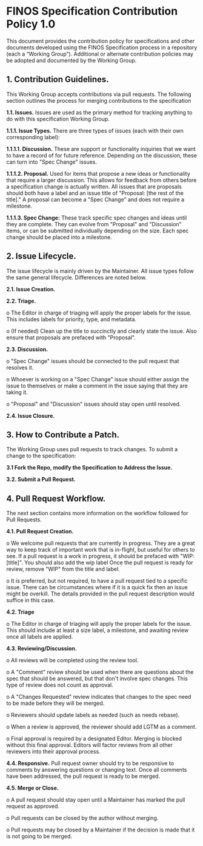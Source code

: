 # FINOS Specification Contribution Policy 1.0

This document provides the contribution policy for specifications and other documents developed using the FINOS Specification process in a repository (each a “Working Group”).  Additional or alternate contribution policies may be adopted and documented by the Working Group.

## 1.	Contribution Guidelines. 

This Working Group accepts contributions via pull requests. The following section outlines the process for merging contributions to the specification

**1.1.	Issues.**  Issues are used as the primary method for tracking anything to do with this specification Working Group.

**1.1.1.	Issue Types.**  There are three types of issues (each with their own corresponding label):

**1.1.1.1.	Discussion.** These are support or functionality inquiries that we want to have a record of for future reference. Depending on the discussion, these can turn into "Spec Change" issues.

**1.1.1.2.	Proposal.** Used for items that propose a new ideas or functionality that require a larger discussion. This allows for feedback from others before a specification change is actually written. All issues that are proposals should both have a label and an issue title of "Proposal: [the rest of the title]." A proposal can become a "Spec Change" and does not require a milestone.

**1.1.1.3.	Spec Change:** These track specific spec changes and ideas until they are complete. They can evolve from "Proposal" and "Discussion" items, or can be submitted individually depending on the size. Each spec change should be placed into a milestone.

## 2.	Issue Lifecycle.

The issue lifecycle is mainly driven by the Maintainer. All issue types follow the same general lifecycle. Differences are noted below.

**2.1.	Issue Creation.**

**2.2.	Triage.**

o	The Editor in charge of triaging will apply the proper labels for the issue. This includes labels for priority, type, and metadata.

o	(If needed) Clean up the title to succinctly and clearly state the issue. Also ensure that proposals are prefaced with "Proposal".

**2.3.	Discussion.**

o	"Spec Change" issues should be connected to the pull request that resolves it.

o	Whoever is working on a "Spec Change" issue should either assign the issue to themselves or make a comment in the issue saying that they are taking it.

o	"Proposal" and "Discussion" issues should stay open until resolved.

**2.4.	Issue Closure.**

## 3.	How to Contribute a Patch.

The Working Group uses pull requests to track changes. To submit a change to the specification:

**3.1	Fork the Repo, modify the Specification to Address the Issue.**

**3.2.	Submit a Pull Request.**

## 4.	Pull Request Workflow.

The next section contains more information on the workflow followed for Pull Requests.

**4.1.	Pull Request Creation.**

o	We welcome pull requests that are currently in progress. They are a great way to keep track of important work that is in-flight, but useful for others to see. If a pull request is a work in progress, it should be prefaced with "WIP: [title]". You should also add the wip label Once the pull request is ready for review, remove "WIP" from the title and label.

o	It is preferred, but not required, to have a pull request tied to a specific issue. There can be circumstances where if it is a quick fix then an issue might be overkill. The details provided in the pull request description would suffice in this case.

**4.2.	Triage**

o	The Editor in charge of triaging will apply the proper labels for the issue. This should include at least a size label, a milestone, and awaiting review once all labels are applied. 

**4.3.	Reviewing/Discussion.**

o	All reviews will be completed using the review tool.

o	A "Comment" review should be used when there are questions about the spec that should be answered, but that don't involve spec changes. This type of review does not count as approval.

o	A "Changes Requested" review indicates that changes to the spec need to be made before they will be merged.

o	Reviewers should update labels as needed (such as needs rebase).

o	When a review is approved, the reviewer should add LGTM as a comment.

o	Final approval is required by a designated Editor. Merging is blocked without this final approval. Editors will factor reviews from all other reviewers into their approval process.

**4.4.	Responsive.** Pull request owner should try to be responsive to comments by answering questions or changing text. Once all comments have been addressed, the pull request is ready to be merged.

**4.5.	Merge or Close.**

o	A pull request should stay open until a Maintainer has marked the pull request as approved.

o	Pull requests can be closed by the author without merging.

o	Pull requests may be closed by a Maintainer if the decision is made that it is not going to be merged.
